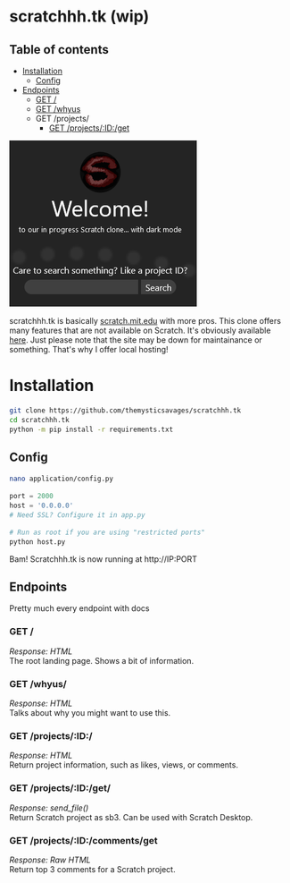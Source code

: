 # scratchhh.tk (wip)

## Table of contents
- [Installation](#installation)
  - [Config](#config)
- [Endpoints](#endpoints)
  - [GET /](#get-)
  - [GET /whyus](#get-whyus)
  - GET /projects/
    - [GET /projects/:ID:/get](#get-projects)

![root](https://raw.githubusercontent.com/ajskateboarder/stuff/main/scratchhh.web/scratchhh.web.png)

scratchhh.tk is basically [scratch.mit.edu](https://scratch.mit.edu) with more pros. This clone offers many features that are not available on Scratch.
It's obviously available [here](https://scratchhh.tk). Just please note that the site may be down for maintainance or something. That's why I offer local hosting!

# Installation
```bash
git clone https://github.com/themysticsavages/scratchhh.tk
cd scratchhh.tk
python -m pip install -r requirements.txt
```
## Config
```bash
nano application/config.py
```
```python
port = 2000
host = '0.0.0.0'
# Need SSL? Configure it in app.py
```
```bash
# Run as root if you are using "restricted ports"
python host.py
```
Bam! Scratchhh.tk is now running at http://IP:PORT

## Endpoints
Pretty much every endpoint with docs

### GET /

*Response: HTML*
<br>
The root landing page. Shows a bit of information.

### GET /whyus/

*Response: HTML*
<br>
Talks about why you might want to use this.

### GET /projects/:ID:/

*Response: HTML*
<br>
Return project information, such as likes, views, or comments.

### GET /projects/:ID:/get/

*Response: send_file()*
<br>
Return Scratch project as sb3. Can be used with Scratch Desktop.

### GET /projects/:ID:/comments/get

*Response: Raw HTML*
<br>
Return top 3 comments for a Scratch project.

